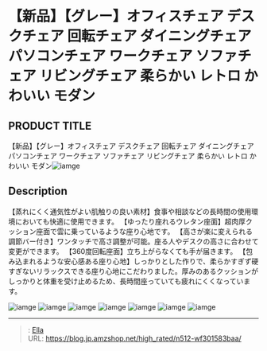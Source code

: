 # 【新品】【グレー】オフィスチェア デスクチェア 回転チェア ダイニングチェア パソコンチェア ワークチェア ソファチェア リビングチェア 柔らかい レトロ かわいい モダン


## PRODUCT TITLE 

【新品】【グレー】オフィスチェア デスクチェア 回転チェア ダイニングチェア パソコンチェア ワークチェア ソファチェア リビングチェア 柔らかい レトロ かわいい モダン![iamge](https://b2bfiles1.gigab2b.cn/image/wkseller/301/20230220_5c350705d718f978c09a7c360af14764.jpg)

## Description

【蒸れにくく通気性がよい肌触りの良い素材】食事や相談などの長時間の使用環境においても快適に使用できます。
【ゆったり座れるウレタン座面】超肉厚クッション座面で雲に乗っているような座り心地です。
【高さが楽に変えられる調節バー付き】ワンタッチで高さ調整が可能。座る人やデスクの高さに合わせて変更ができます。
【360度回転座面】立ち上がらなくても手が届きます。
【包み込まれるような安心感ある座り心地】しっかりとした作りで、柔らかすぎず硬すぎないリラックスできる座り心地にこだわりました。厚みのあるクッションがしっかりと体重を受け止めるため、長時間座っていても疲れにくくなっています。





![iamge](https://b2bfiles1.gigab2b.cn/image/wkseller/301/20230220_d015e62704b61655ad2bf601247c674f.jpg)
![iamge](https://b2bfiles1.gigab2b.cn/image/wkseller/301/20230220_06c521b2c4cf812b6f264974764b8c0d.jpg)
![iamge](https://b2bfiles1.gigab2b.cn/image/wkseller/301/20230220_5a5ef6a3b51005d73d0aa67ae231e843.jpg)
![iamge](https://b2bfiles1.gigab2b.cn/image/wkseller/301/20230220_1bb1bae0e2c67b912e2a9fadb6fdb210.jpg)
![iamge](https://b2bfiles1.gigab2b.cn/image/wkseller/301/20230220_9c9aeb9fff0a0c8b7d0495502f5aabd9.jpg)
![iamge](https://b2bfiles1.gigab2b.cn/image/wkseller/301/20230220_7d66c7d446075d930c051e55a42a2351.jpg)
![iamge](https://b2bfiles1.gigab2b.cn/image/wkseller/301/20230315_b071d1d92cd9226c58b634a52f23923a.jpg)


---

> : [Ella](https://blog.jp.amzshop.net/)  
> URL: https://blog.jp.amzshop.net/high_rated/n512-wf301583baa/  

